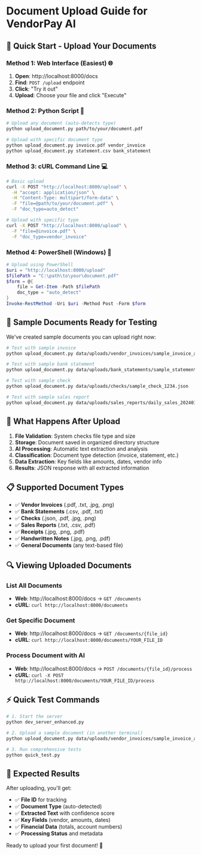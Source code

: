 # Document Upload Guide for VendorPay AI

## 🎯 Quick Start - Upload Your Documents

### Method 1: Web Interface (Easiest) 🌐
1. **Open**: http://localhost:8000/docs
2. **Find**: `POST /upload` endpoint
3. **Click**: "Try it out"
4. **Upload**: Choose your file and click "Execute"

### Method 2: Python Script 🐍
```bash
# Upload any document (auto-detects type)
python upload_document.py path/to/your/document.pdf

# Upload with specific document type
python upload_document.py invoice.pdf vendor_invoice
python upload_document.py statement.csv bank_statement
```

### Method 3: cURL Command Line 💻
```bash
# Basic upload
curl -X POST "http://localhost:8000/upload" \
  -H "accept: application/json" \
  -H "Content-Type: multipart/form-data" \
  -F "file=@path/to/your/document.pdf" \
  -F "doc_type=auto_detect"

# Upload with specific type
curl -X POST "http://localhost:8000/upload" \
  -F "file=@invoice.pdf" \
  -F "doc_type=vendor_invoice"
```

### Method 4: PowerShell (Windows) 💼
```powershell
# Upload using PowerShell
$uri = "http://localhost:8000/upload"
$filePath = "C:\path\to\your\document.pdf"
$form = @{
    file = Get-Item -Path $filePath
    doc_type = "auto_detect"
}
Invoke-RestMethod -Uri $uri -Method Post -Form $form
```

## 📁 Sample Documents Ready for Testing

We've created sample documents you can upload right now:

```bash
# Test with sample invoice
python upload_document.py data/uploads/vendor_invoices/sample_invoice_abc_coffee_20240115.txt

# Test with sample bank statement  
python upload_document.py data/uploads/bank_statements/sample_statement_202401.csv

# Test with sample check
python upload_document.py data/uploads/checks/sample_check_1234.json

# Test with sample sales report
python upload_document.py data/uploads/sales_reports/daily_sales_20240118.txt
```

## 🤖 What Happens After Upload

1. **File Validation**: System checks file type and size
2. **Storage**: Document saved in organized directory structure  
3. **AI Processing**: Automatic text extraction and analysis
4. **Classification**: Document type detection (invoice, statement, etc.)
5. **Data Extraction**: Key fields like amounts, dates, vendor info
6. **Results**: JSON response with all extracted information

## 📋 Supported Document Types

- ✅ **Vendor Invoices** (.pdf, .txt, .jpg, .png)
- ✅ **Bank Statements** (.csv, .pdf, .txt)
- ✅ **Checks** (.json, .pdf, .jpg, .png)
- ✅ **Sales Reports** (.txt, .csv, .pdf)
- ✅ **Receipts** (.jpg, .png, .pdf)
- ✅ **Handwritten Notes** (.jpg, .png, .pdf)
- ✅ **General Documents** (any text-based file)

## 🔍 Viewing Uploaded Documents

### List All Documents
- **Web**: http://localhost:8000/docs → `GET /documents`
- **cURL**: `curl http://localhost:8000/documents`

### Get Specific Document
- **Web**: http://localhost:8000/docs → `GET /documents/{file_id}`
- **cURL**: `curl http://localhost:8000/documents/YOUR_FILE_ID`

### Process Document with AI
- **Web**: http://localhost:8000/docs → `POST /documents/{file_id}/process`
- **cURL**: `curl -X POST http://localhost:8000/documents/YOUR_FILE_ID/process`

## ⚡ Quick Test Commands

```bash
# 1. Start the server
python dev_server_enhanced.py

# 2. Upload a sample document (in another terminal)
python upload_document.py data/uploads/vendor_invoices/sample_invoice_abc_coffee_20240115.txt

# 3. Run comprehensive tests
python quick_test.py
```

## 🎉 Expected Results

After uploading, you'll get:
- ✅ **File ID** for tracking
- ✅ **Document Type** (auto-detected)
- ✅ **Extracted Text** with confidence score
- ✅ **Key Fields** (vendor, amounts, dates)
- ✅ **Financial Data** (totals, account numbers)
- ✅ **Processing Status** and metadata

Ready to upload your first document! 🚀